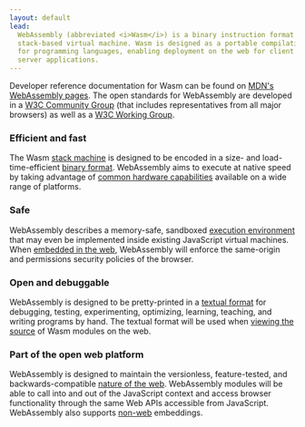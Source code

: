 ```yaml
---
layout: default
lead:
  WebAssembly (abbreviated <i>Wasm</i>) is a binary instruction format for a
  stack-based virtual machine. Wasm is designed as a portable compilation target
  for programming languages, enabling deployment on the web for client and
  server applications.
---
```


<div class="flash flash-warn">
  Developer reference documentation for Wasm can be found on <a href="https://developer.mozilla.org/en-US/docs/WebAssembly">MDN's WebAssembly pages</a>.
  The open standards for WebAssembly are developed in a <a href="https://www.w3.org/community/webassembly/">W3C Community Group</a> (that includes representatives from all major browsers) as well as a <a href="https://www.w3.org/wasm/">W3C Working Group</a>.
</div>
<div class="row">
  <div class="bubble col-xs-12 col-md-6">
    <h3>Efficient and fast</h3>
    <p>The Wasm <a href="https://webassembly.github.io/spec/core/exec/index.html">stack machine</a> is designed to be encoded in a size- and load-time-efficient <a href="https://webassembly.github.io/spec/core/binary/index.html">binary format</a>. WebAssembly aims to execute at native speed by taking advantage of <a href="/docs/portability/#assumptions-for-efficient-execution">common hardware capabilities</a> available on a wide range of platforms.</p>
  </div>
  <div class="bubble col-xs-12 col-md-6">
    <h3>Safe</h3>
    <p>WebAssembly describes a memory-safe, sandboxed <a href="https://webassembly.github.io/spec/core/exec/index.html#linear-memory">execution environment</a> that may even be implemented inside existing JavaScript virtual machines. When <a href="/docs/web/">embedded in the web</a>, WebAssembly will enforce the same-origin and permissions security policies of the browser.</p>
  </div>
</div>
<div class="row">
  <div class="bubble col-xs-12 col-md-6">
    <h3>Open and debuggable</h3>
    <p>WebAssembly is designed to be pretty-printed in a <a href="https://webassembly.github.io/spec/core/text/index.html">textual format</a> for debugging, testing, experimenting, optimizing, learning, teaching, and writing programs by hand. The textual format will be used when <a href="/docs/faq/#will-webassembly-support-view-source-on-the-web">viewing the source</a> of Wasm modules on the web.</p>
  </div>
  <div class="bubble col-xs-12 col-md-6">
    <h3>Part of the open web platform</h3>
    <p>WebAssembly is designed to maintain the versionless, feature-tested, and backwards-compatible <a href="/docs/web/">nature of the web</a>. WebAssembly modules will be able to call into and out of the JavaScript context and access browser functionality through the same Web APIs accessible from JavaScript. WebAssembly also supports <a href="/docs/non-web/">non-web</a> embeddings.</p>
  </div>
</div>
